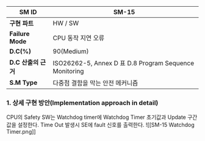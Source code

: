 
| **SM ID**          | SM-15                                                 |
| ------------------ | ----------------------------------------------------- |
| **구현 파트**          | HW / SW                                               |
| **Failure Mode**   | CPU 동작 지연 오류                                          |
| **D.C(%)**         | 90(Medium)                                            |
| **D.C** **산출의 근거** | ISO26262-5, Annex D 표 D.8 Program Sequence Monitoring |
| **S.M Type**       | 다중점 결함을 막는 안전 메커니즘                                    |
### 1. 상세 구현 방안(Implementation approach in detail)
CPU의 Safety SW는 Watchdog timer에 Watchdog Timer 초기값과 Update 구간값을 설정한다. Time Out 발생시 SE에 fault 신호를 출력한다.
![[SM-15 Watchdog Timer.png]]